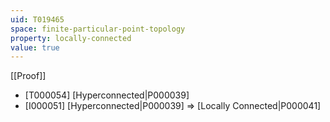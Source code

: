```yaml
---
uid: T019465
space: finite-particular-point-topology
property: locally-connected
value: true
---
```

[[Proof]]

* [T000054] [Hyperconnected|P000039]
* [I000051] [Hyperconnected|P000039] => [Locally Connected|P000041]

